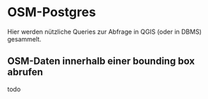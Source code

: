 # OSM-Postgres

Hier werden nützliche Queries zur Abfrage in QGIS (oder in DBMS) gesammelt.

## OSM-Daten innerhalb einer bounding box abrufen

todo
